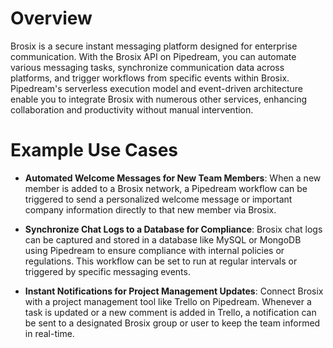 # Overview

Brosix is a secure instant messaging platform designed for enterprise communication. With the Brosix API on Pipedream, you can automate various messaging tasks, synchronize communication data across platforms, and trigger workflows from specific events within Brosix. Pipedream's serverless execution model and event-driven architecture enable you to integrate Brosix with numerous other services, enhancing collaboration and productivity without manual intervention.

# Example Use Cases

- **Automated Welcome Messages for New Team Members**: When a new member is added to a Brosix network, a Pipedream workflow can be triggered to send a personalized welcome message or important company information directly to that new member via Brosix.

- **Synchronize Chat Logs to a Database for Compliance**: Brosix chat logs can be captured and stored in a database like MySQL or MongoDB using Pipedream to ensure compliance with internal policies or regulations. This workflow can be set to run at regular intervals or triggered by specific messaging events.

- **Instant Notifications for Project Management Updates**: Connect Brosix with a project management tool like Trello on Pipedream. Whenever a task is updated or a new comment is added in Trello, a notification can be sent to a designated Brosix group or user to keep the team informed in real-time.
